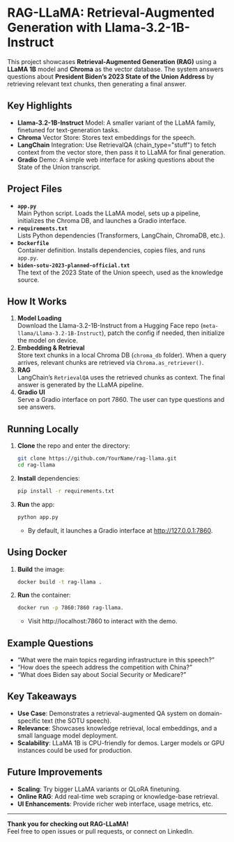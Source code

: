 # RAG-LLaMA: Retrieval-Augmented Generation with Llama-3.2-1B-Instruct

This project showcases **Retrieval-Augmented Generation (RAG)** using a **LLaMA 1B** model and **Chroma** as the vector database. The system answers questions about **President Biden’s 2023 State of the Union Address** by retrieving relevant text chunks, then generating a final answer.

## Key Highlights
- **Llama-3.2-1B-Instruct** Model: A smaller variant of the LLaMA family, finetuned for text-generation tasks.
- **Chroma** Vector Store: Stores text embeddings for the speech.
- **LangChain** Integration: Use RetrievalQA (chain_type="stuff") to fetch context from the vector store, then pass it to LLaMA for final generation.
- **Gradio** Demo: A simple web interface for asking questions about the State of the Union transcript.

## Project Files
- **`app.py`**  
  Main Python script. Loads the LLaMA model, sets up a pipeline, initializes the Chroma DB, and launches a Gradio interface.
- **`requirements.txt`**  
  Lists Python dependencies (Transformers, LangChain, ChromaDB, etc.).
- **`Dockerfile`**  
  Container definition. Installs dependencies, copies files, and runs `app.py`.
- **`biden-sotu-2023-planned-official.txt`**  
  The text of the 2023 State of the Union speech, used as the knowledge source.

## How It Works
1. **Model Loading**  
   Download the Llama-3.2-1B-Instruct from a Hugging Face repo (`meta-llama/Llama-3.2-1B-Instruct`), patch the config if needed, then initialize the model on device.
2. **Embedding & Retrieval**  
   Store text chunks in a local Chroma DB (`chroma_db` folder). When a query arrives, relevant chunks are retrieved via `Chroma.as_retriever()`.
3. **RAG**  
   LangChain’s `RetrievalQA` uses the retrieved chunks as context. The final answer is generated by the LLaMA pipeline.
4. **Gradio UI**  
   Serve a Gradio interface on port 7860. The user can type questions and see answers.

## Running Locally
1. **Clone** the repo and enter the directory:
   ```bash
   git clone https://github.com/YourName/rag-llama.git
   cd rag-llama
   ```
2. **Install** dependencies:
   ```bash
   pip install -r requirements.txt
   ```
4. **Run** the app:
   ```bash
   python app.py
   ```
   - By default, it launches a Gradio interface at http://127.0.0.1:7860.
## Using Docker
1. **Build** the image:
   ```bash
   docker build -t rag-llama .
   ```
2. **Run** the container:
   ```bash
   docker run -p 7860:7860 rag-llama.
   ```
   - Visit http://localhost:7860 to interact with the demo.
## Example Questions
- “What were the main topics regarding infrastructure in this speech?”
- “How does the speech address the competition with China?”
- “What does Biden say about Social Security or Medicare?”

## Key Takeaways
- **Use Case**: Demonstrates a retrieval-augmented QA system on domain-specific text (the SOTU speech).
- **Relevance**: Showcases knowledge retrieval, local embeddings, and a small language model deployment.
- **Scalability**: LLaMA 1B is CPU-friendly for demos. Larger models or GPU instances could be used for production.

## Future Improvements
- **Scaling**: Try bigger LLaMA variants or QLoRA finetuning.
- **Online RAG**: Add real-time web scraping or knowledge-base retrieval.
- **UI Enhancements**: Provide richer web interface, usage metrics, etc.

---

**Thank you for checking out RAG-LLaMA!**  
Feel free to open issues or pull requests, or connect on LinkedIn.  
